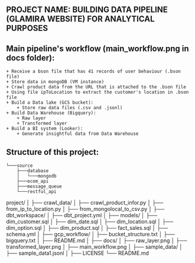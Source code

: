 ## PROJECT NAME: BUILDING DATA PIPELINE (GLAMIRA WEBSITE) FOR ANALYTICAL PURPOSES

## Main pipeline's workflow (main_workflow.png in docs folder):
    + Receive a bson file that has 41 records of user behaviour (.bson file)
    + Store data in mongoDB (VM instance)
    + Crawl product data from the URL that is attached to the .bson file
    + Using file ipToLocation to extract the customer's location in .bson file
    + Build a Data lake (GCS bucket):
        + Store raw data files (.csv and .jsonl)
    + Build Data Warehouse (Bigquery):
        + Raw layer
        + Transformed layer
    + Build a BI system (Looker):
        + Generate insightful data from Data Warehouse


## Structure of this project:
    └───source
        ├───database
        │   └───mongodb
        ├───ecom_api
        ├───message_queue
        └───restful_api
project/
    │
    ├── crawl_data/
    │   ├── crawl_product_infor.py
    │   ├── from_ip_to_location.py
    │   ├── from_mongolocal_to_csv.py
    │
    ├── dbt_workspace/
    │   ├── dbt_project.yml
    │   ├── models/
    │       ├── dim_customer.sql
    │       ├── dim_date.sql
    │       ├── dim_location.sql
    │       ├── dim_option.sql
    │       ├── dim_product.sql
    │       ├── fact_sales.sql
    │       ├── schema.yml
    │
    ├── gcp_workflow/
    │   ├── bucket_structure.txt
    │   ├── bigquery.txt
    │   ├── README.md
    │
    ├── docs/
    │   ├── raw_layer.png
    │   ├── transformed_layer.png
    │   ├── main_workflow.png
    │
    ├── sample_data/
    │   ├── sample_data1.jsonl
    │
    ├── LICENSE
    └── README.md
